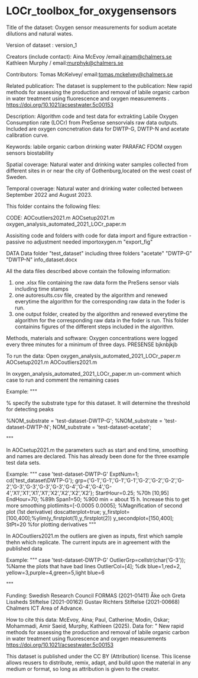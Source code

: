 # LOCr_toolbox_for_oxygensensors

Title of the dataset:
Oxygen sensor measurements for sodium acetate dilutions and natural wates. 

Version of dataset <include description of update>:
version_1 

Creators (include contact):
Aina McEvoy /email:ainam@chalmers.se
Kathleen Murphy / email:murphyk@chalmers.se 

Contributors:
Tomas McKelvey/ email:tomas.mckelvey@chalmers.se


Related publication:
The dataset is supplement to the publication: New rapid methods for assessing the production and removal of labile organic carbon in water treatment using fluorescence and oxygen measurements . 
https://doi.org/10.1021/acsestwater.5c00153

Description:
Algorithm code and test data for extrakting Labile Oxygen Consumption rate (LOCr) from PreSense sensorvials raw data outputs.
Included are oxygen concnetration data for DWTP-G, DWTP-N and acetate calibration curve. 


Keywords:
labile organic carbon 
drinking water 
PARAFAC
FDOM
oxygen sensors 
biostability


Spatial coverage:
Natural water and drinking water samples collected from different sites in or near the city of Gothenburg,located on the west coast of Sweden.   

Temporal coverage:
Natural water and drinking water collected between September 2022 and August 2023.

This folder contains the following files:

CODE:
AOCoutliers2021.m
AOCsetup2021.m
oxygen_analysis_automated_2021_LOCr_paper.m

Assisiting code and folders with code for data import and figure extraction - passive no adjustment needed
importoxygen.m
"export_fig"

DATA
Data folder "test_dataset" including three folders
"acetate"
"DWTP-G"
"DWTP-N"
info_dataset.docx

All the data files described above contain the following information:

1. one .xlsx file containing the raw data form the PreSens sensor vials including time stamps
2. one autoresults.csv file, created by the algorithm and renewed everytime the algorithm for the corresponding raw data in the foder is run.
3. one output folder, created by the algorithm and renewed everytime the algorithm for the corresponding raw data in the foder is run. This folder containins figures of the different steps included in the algorithm. 

 
Methods, materials and software:
Oxygen concentrations were logged every three minutes for a minimum of three days.
PRESENSE bjknbjkjb


To run the data:
Open 
oxygen_analysis_automated_2021_LOCr_paper.m
AOCsetup2021.m
AOCoutliers2021.m

In oxygen_analysis_automated_2021_LOCr_paper.m un-comment which case to run and comment the remaining cases

Example:
"""

% specify the substrate type for this dataset. It will determine the threshold for detecting peaks

%NOM_substrate = 'test-dataset-DWTP-G';
%NOM_substrate = 'test-dataset-DWTP-N';
NOM_substrate = 'test-dataset-acetate';

"""

In AOCsetup2021.m the parameters such as start and end time, smoothing and names are declared. This has already been done for the three example test data sets.

Example:
"""
    case 'test-dataset-DWTP-G' 
        ExptNum=1;
        cd('test_dataset\DWTP-G\');
        grp={'G-1','G-1','G-1','G-1','G-2','G-2','G-2','G-2','G-3','G-3','G-3','G-3','G-4','G-4','G-4','G-4','X1','X1','X1','X1','X2','X2','X2','X2'};
        StartHour=0.25; %70h [10,95]
        EndHour=70; %89h
        Span1=50; %900 min = about 15 h. Increase this to get more smoothing
        plotlimits=[-0.0005 0.0005]; %Magnification of second plot (1st derivative)
        doscatterplot=true;
        y_firstplot=[100,400];%ylim(y_firstplot(1),y_firstplot(2))
        y_secondplot=[150,400];
        StPt=20 %for plotting derivatives
"""

In AOCoutliers2021.m the outliers are given as inputs, first which sample thehn which replicate. The current inputs are in agreement with the published data 

Example:
"""
   case 'test-dataset-DWTP-G'
        OutlierGrp=cellstr(char('G-3')); %Name the plots that have bad lines
        OutlierCol=[4]; %dk blue=1,red=2, yellow=3,purple=4,green=5,light blue=6

"""


Funding:
Swedish Research Council FORMAS (2021-01411)
Åke och Greta Lissheds Stiftelse (2021-00162)
Gustav Richters Stiftelse (2021-00668) 
Chalmers ICT Area of Advance. 

How to cite this data:
McEvoy, Aina; Paul, Catherine; Modin, Oskar; Mohammadi, Amir Saeid, Murphy, Kathleen (2025). Data for: " New rapid methods for assessing the production and removal of labile organic carbon in water treatment using fluorescence and oxygen measurements https://doi.org/10.1021/acsestwater.5c00153 

This dataset is published under the CC BY (Attribution) license.
This license allows reusers to distribute, remix, adapt, and build upon the material in any medium or format, so long as attribution is given to the creator.

